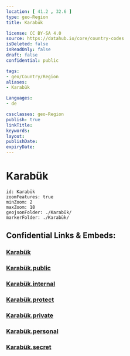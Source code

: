 ```yaml
---
location: [ 41.2 , 32.6 ] 
type: geo-Region
title: Karabük

license: CC BY-SA 4.0
source: https://datahub.io/core/country-codes
isDeleted: false
isReadOnly: false
draft: false
confidential: public

tags:
- geo/Country/Region
aliases:
- Karabük

Languages:
- de

cssclasses: geo-Region
publish: true
linkTitle: 
keywords: 
layout: 
publishDate: 
expiryDate: 
---
```


# Karabük

```leaflet
id: Karabük
zoomFeatures: true 
minZoom: 2 
maxZoom: 18
geojsonFolder: ./Karabük/
markerFolder: ./Karabük/
```


## Confidential Links & Embeds: 

### [Karabük](/_Standards/Earth/Continent/Europe/Europe~East/Turkey/Provinces~Turkey/Karabük.md) 

### [Karabük.public](/_public/Earth/Continent/Europe/Europe~East/Turkey/Provinces~Turkey/Karabük.public.md) 

### [Karabük.internal](/_internal/Earth/Continent/Europe/Europe~East/Turkey/Provinces~Turkey/Karabük.internal.md) 

### [Karabük.protect](/_protect/Earth/Continent/Europe/Europe~East/Turkey/Provinces~Turkey/Karabük.protect.md) 

### [Karabük.private](/_private/Earth/Continent/Europe/Europe~East/Turkey/Provinces~Turkey/Karabük.private.md) 

### [Karabük.personal](/_personal/Earth/Continent/Europe/Europe~East/Turkey/Provinces~Turkey/Karabük.personal.md) 

### [Karabük.secret](/_secret/Earth/Continent/Europe/Europe~East/Turkey/Provinces~Turkey/Karabük.secret.md)

